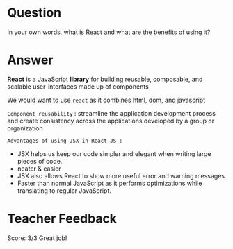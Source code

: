 # Question

In your own words, what is React and what are the benefits of using it?

# Answer

**React** is a JavaScript **library** for building reusable, composable, and scalable user-interfaces made up of components

We would want to use `react` as it combines html, dom, and javascript

`Component reusability` : streamline the application development process and create consistency across the applications developed by a group or organization


    Advantages of using JSX in React JS :
 - JSX helps us keep our code simpler and elegant when writing large pieces of code.
 - neater & easier
 - JSX also allows React to show more useful error and warning messages.
 - Faster than normal JavaScript as it performs optimizations while translating to regular JavaScript.

# Teacher Feedback

Score: 3/3
Great job!
